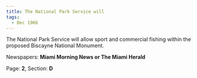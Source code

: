 ```yaml
---  
title: The National Park Service will  
tags:  
  - Dec 1966  
---  
```

  
The National Park Service will allow sport and commercial fishing within the proposed Biscayne National Monument.  
  
Newspapers: **Miami Morning News or The Miami Herald**  
  
Page: **2**, Section: **D** 
